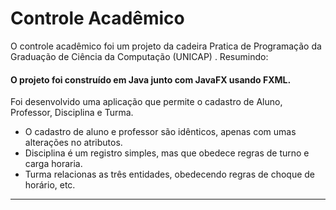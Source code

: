 # Controle Acadêmico

O controle acadêmico foi um projeto da cadeira Pratica de Programação da Graduação de Ciência da Computação (UNICAP) . Resumindo:

#### O projeto foi construído em Java junto com JavaFX usando FXML.

Foi desenvolvido uma aplicação que permite o cadastro de Aluno, Professor, Disciplina e Turma. 

- O cadastro de aluno e professor são idênticos, apenas com umas alterações no atributos.
- Disciplina é um registro simples, mas que obedece regras de turno e carga horaria.
- Turma relacionas as três entidades, obedecendo regras de choque de horário, etc.

-----------------------------------

